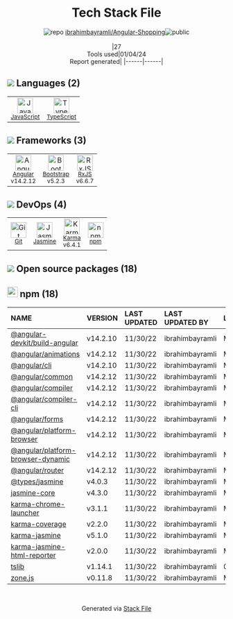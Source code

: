 <!--
&lt;--- Readme.md Snippet without images Start ---&gt;
## Tech Stack
ibrahimbayramli/Angular-Shopping is built on the following main stack:

- [Jasmine](http://jasmine.github.io/) – Javascript Testing Framework
- [Bootstrap](http://getbootstrap.com/) – Front-End Frameworks
- [JavaScript](https://developer.mozilla.org/en-US/docs/Web/JavaScript) – Languages
- [Karma](http://karma-runner.github.io/) – Browser Testing
- [TypeScript](http://www.typescriptlang.org) – Languages
- [RxJS](http://reactivex.io/rxjs/) – Concurrency Frameworks
- [Angular](https://angular.io) – Javascript MVC Frameworks

Full tech stack [here](/techstack.md)

&lt;--- Readme.md Snippet without images End ---&gt;

&lt;--- Readme.md Snippet with images Start ---&gt;
## Tech Stack
ibrahimbayramli/Angular-Shopping is built on the following main stack:

- <img width='25' height='25' src='https://img.stackshare.io/service/831/7c0b595409af531b9cdeb07f8c513e8b.png' alt='Jasmine'/> [Jasmine](http://jasmine.github.io/) – Javascript Testing Framework
- <img width='25' height='25' src='https://img.stackshare.io/service/1101/C9QJ7V3X.png' alt='Bootstrap'/> [Bootstrap](http://getbootstrap.com/) – Front-End Frameworks
- <img width='25' height='25' src='https://img.stackshare.io/service/1209/javascript.jpeg' alt='JavaScript'/> [JavaScript](https://developer.mozilla.org/en-US/docs/Web/JavaScript) – Languages
- <img width='25' height='25' src='https://img.stackshare.io/service/1420/TidYGd6a.png' alt='Karma'/> [Karma](http://karma-runner.github.io/) – Browser Testing
- <img width='25' height='25' src='https://img.stackshare.io/service/1612/bynNY5dJ.jpg' alt='TypeScript'/> [TypeScript](http://www.typescriptlang.org) – Languages
- <img width='25' height='25' src='https://img.stackshare.io/service/1796/984368.png' alt='RxJS'/> [RxJS](http://reactivex.io/rxjs/) – Concurrency Frameworks
- <img width='25' height='25' src='https://img.stackshare.io/service/3745/cb8U-gL6_400x400.jpg' alt='Angular'/> [Angular](https://angular.io) – Javascript MVC Frameworks

Full tech stack [here](/techstack.md)

&lt;--- Readme.md Snippet with images End ---&gt;
-->
<div align="center">

# Tech Stack File
![](https://img.stackshare.io/repo.svg "repo") [ibrahimbayramli/Angular-Shopping](https://github.com/ibrahimbayramli/Angular-Shopping)![](https://img.stackshare.io/public_badge.svg "public")
<br/><br/>
|27<br/>Tools used|01/04/24 <br/>Report generated|
|------|------|
</div>

## <img src='https://img.stackshare.io/languages.svg'/> Languages (2)
<table><tr>
  <td align='center'>
  <img width='36' height='36' src='https://img.stackshare.io/service/1209/javascript.jpeg' alt='JavaScript'>
  <br>
  <sub><a href="https://developer.mozilla.org/en-US/docs/Web/JavaScript">JavaScript</a></sub>
  <br>
  <sub></sub>
</td>

<td align='center'>
  <img width='36' height='36' src='https://img.stackshare.io/service/1612/bynNY5dJ.jpg' alt='TypeScript'>
  <br>
  <sub><a href="http://www.typescriptlang.org">TypeScript</a></sub>
  <br>
  <sub></sub>
</td>

</tr>
</table>

## <img src='https://img.stackshare.io/frameworks.svg'/> Frameworks (3)
<table><tr>
  <td align='center'>
  <img width='36' height='36' src='https://img.stackshare.io/service/3745/cb8U-gL6_400x400.jpg' alt='Angular'>
  <br>
  <sub><a href="https://angular.io">Angular</a></sub>
  <br>
  <sub>v14.2.12</sub>
</td>

<td align='center'>
  <img width='36' height='36' src='https://img.stackshare.io/service/1101/C9QJ7V3X.png' alt='Bootstrap'>
  <br>
  <sub><a href="http://getbootstrap.com/">Bootstrap</a></sub>
  <br>
  <sub>v5.2.3</sub>
</td>

<td align='center'>
  <img width='36' height='36' src='https://img.stackshare.io/service/1796/984368.png' alt='RxJS'>
  <br>
  <sub><a href="http://reactivex.io/rxjs/">RxJS</a></sub>
  <br>
  <sub>v6.6.7</sub>
</td>

</tr>
</table>

## <img src='https://img.stackshare.io/devops.svg'/> DevOps (4)
<table><tr>
  <td align='center'>
  <img width='36' height='36' src='https://img.stackshare.io/service/1046/git.png' alt='Git'>
  <br>
  <sub><a href="http://git-scm.com/">Git</a></sub>
  <br>
  <sub></sub>
</td>

<td align='center'>
  <img width='36' height='36' src='https://img.stackshare.io/service/831/7c0b595409af531b9cdeb07f8c513e8b.png' alt='Jasmine'>
  <br>
  <sub><a href="http://jasmine.github.io/">Jasmine</a></sub>
  <br>
  <sub></sub>
</td>

<td align='center'>
  <img width='36' height='36' src='https://img.stackshare.io/service/1420/TidYGd6a.png' alt='Karma'>
  <br>
  <sub><a href="http://karma-runner.github.io/">Karma</a></sub>
  <br>
  <sub>v6.4.1</sub>
</td>

<td align='center'>
  <img width='36' height='36' src='https://img.stackshare.io/service/1120/lejvzrnlpb308aftn31u.png' alt='npm'>
  <br>
  <sub><a href="https://www.npmjs.com/">npm</a></sub>
  <br>
  <sub></sub>
</td>

</tr>
</table>


## <img src='https://img.stackshare.io/group.svg' /> Open source packages (18)</h2>

## <img width='24' height='24' src='https://img.stackshare.io/service/1120/lejvzrnlpb308aftn31u.png'/> npm (18)

|NAME|VERSION|LAST UPDATED|LAST UPDATED BY|LICENSE|VULNERABILITIES|
|:------|:------|:------|:------|:------|:------|
|[@angular-devkit/build-angular](https://www.npmjs.com/@angular-devkit/build-angular)|v14.2.10|11/30/22|ibrahimbayramli |MIT|N/A|
|[@angular/animations](https://www.npmjs.com/@angular/animations)|v14.2.12|11/30/22|ibrahimbayramli |MIT|N/A|
|[@angular/cli](https://www.npmjs.com/@angular/cli)|v14.2.10|11/30/22|ibrahimbayramli |MIT|N/A|
|[@angular/common](https://www.npmjs.com/@angular/common)|v14.2.12|11/30/22|ibrahimbayramli |MIT|N/A|
|[@angular/compiler](https://www.npmjs.com/@angular/compiler)|v14.2.12|11/30/22|ibrahimbayramli |MIT|N/A|
|[@angular/compiler-cli](https://www.npmjs.com/@angular/compiler-cli)|v14.2.12|11/30/22|ibrahimbayramli |MIT|N/A|
|[@angular/forms](https://www.npmjs.com/@angular/forms)|v14.2.12|11/30/22|ibrahimbayramli |MIT|N/A|
|[@angular/platform-browser](https://www.npmjs.com/@angular/platform-browser)|v14.2.12|11/30/22|ibrahimbayramli |MIT|N/A|
|[@angular/platform-browser-dynamic](https://www.npmjs.com/@angular/platform-browser-dynamic)|v14.2.12|11/30/22|ibrahimbayramli |MIT|N/A|
|[@angular/router](https://www.npmjs.com/@angular/router)|v14.2.12|11/30/22|ibrahimbayramli |MIT|N/A|
|[@types/jasmine](https://www.npmjs.com/@types/jasmine)|v4.0.3|11/30/22|ibrahimbayramli |MIT|N/A|
|[jasmine-core](https://www.npmjs.com/jasmine-core)|v4.3.0|11/30/22|ibrahimbayramli |MIT|N/A|
|[karma-chrome-launcher](https://www.npmjs.com/karma-chrome-launcher)|v3.1.1|11/30/22|ibrahimbayramli |MIT|N/A|
|[karma-coverage](https://www.npmjs.com/karma-coverage)|v2.2.0|11/30/22|ibrahimbayramli |MIT|N/A|
|[karma-jasmine](https://www.npmjs.com/karma-jasmine)|v5.1.0|11/30/22|ibrahimbayramli |MIT|N/A|
|[karma-jasmine-html-reporter](https://www.npmjs.com/karma-jasmine-html-reporter)|v2.0.0|11/30/22|ibrahimbayramli |MIT|N/A|
|[tslib](https://www.npmjs.com/tslib)|v1.14.1|11/30/22|ibrahimbayramli |0BSD|N/A|
|[zone.js](https://www.npmjs.com/zone.js)|v0.11.8|11/30/22|ibrahimbayramli |MIT|N/A|

<br/>
<div align='center'>

Generated via [Stack File](https://github.com/marketplace/stack-file)
